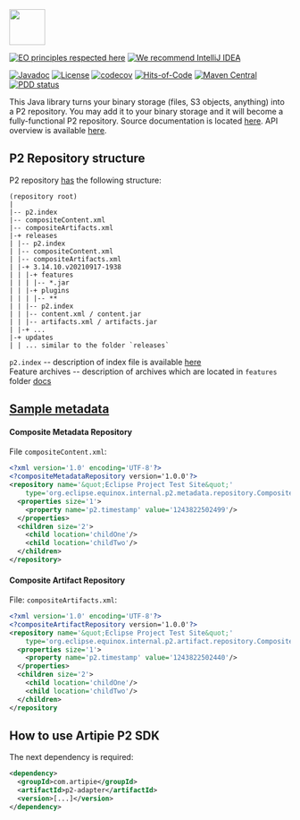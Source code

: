 <img src="https://www.artipie.com/logo.svg" width="64px" height="64px"/>

[![EO principles respected here](https://www.elegantobjects.org/badge.svg)](https://www.elegantobjects.org)
[![We recommend IntelliJ IDEA](https://www.elegantobjects.org/intellij-idea.svg)](https://www.jetbrains.com/idea/)

[![Javadoc](http://www.javadoc.io/badge/com.artipie/p2-adapter.svg)](http://www.javadoc.io/doc/com.artipie/p2-adapter)
[![License](https://img.shields.io/badge/license-MIT-green.svg)](https://github.com/com.artipie/p2-adapter/blob/master/LICENSE.txt)
[![codecov](https://codecov.io/gh/artipie/p2-adapter/branch/master/graph/badge.svg)](https://codecov.io/gh/artipie/p2-adapter)
[![Hits-of-Code](https://hitsofcode.com/github/artipie/p2-adapter)](https://hitsofcode.com/view/github/artipie/p2-adapter)
[![Maven Central](https://img.shields.io/maven-central/v/com.artipie/p2-adapter.svg)](https://maven-badges.herokuapp.com/maven-central/com.artipie/p2-adapter)
[![PDD status](http://www.0pdd.com/svg?name=artipie/p2-adapter)](http://www.0pdd.com/p?name=artipie/p2-adapter)

This Java library turns your binary storage (files, S3 objects, anything)
into a P2 repository. You may add it to your binary storage and it
will become a fully-functional P2 repository. Source documentation 
is located [here](https://wiki.eclipse.org/Equinox/p2). API overview is available
[here](https://help.eclipse.org/latest/topic/org.eclipse.platform.doc.isv/guide/p2_api_overview.htm?cp=2_0_20_0).

## P2 Repository structure
P2 repository [has](https://help.eclipse.org/latest/index.jsp?topic=%2Forg.eclipse.platform.doc.isv%2Fguide%2Fp2_composite_repositories.htm)
the following structure:
```
(repository root) 
| 
|-- p2.index
|-- compositeContent.xml
|-- compositeArtifacts.xml
|-+ releases
| |-- p2.index
| |-- compositeContent.xml
| |-- compositeArtifacts.xml
| |-+ 3.14.10.v20210917-1938
| | |-+ features
| | | |-- *.jar
| | |-+ plugins
| | | |-- **
| | |-- p2.index
| | |-- content.xml / content.jar
| | |-- artifacts.xml / artifacts.jar
| |-+ ...
|-+ updates
| | ... similar to the folder `releases`
```  

`p2.index` -- description of index file is available [here](https://wiki.eclipse.org/Equinox/p2/p2_index)  
Feature archives -- description of archives which are located in `features` folder [docs](https://help.eclipse.org/latest/topic/org.eclipse.platform.doc.isv/guide/product_def_feature.htm?cp=2_0_21_1)

## [Sample metadata](https://wiki.eclipse.org/Equinox/p2/Composite_Repositories_(new))  

#### Composite Metadata Repository
File `compositeContent.xml`:
```xml
<?xml version='1.0' encoding='UTF-8'?>
<?compositeMetadataRepository version='1.0.0'?>
<repository name='&quot;Eclipse Project Test Site&quot;'
    type='org.eclipse.equinox.internal.p2.metadata.repository.CompositeMetadataRepository' version='1.0.0'>
  <properties size='1'>
    <property name='p2.timestamp' value='1243822502499'/>
  </properties>
  <children size='2'>
    <child location='childOne'/>
    <child location='childTwo'/>
  </children>
</repository>
```

#### Composite Artifact Repository
File: `compositeArtifacts.xml`:
```xml
<?xml version='1.0' encoding='UTF-8'?>
<?compositeArtifactRepository version='1.0.0'?>
<repository name='&quot;Eclipse Project Test Site&quot;'
    type='org.eclipse.equinox.internal.p2.artifact.repository.CompositeArtifactRepository' version='1.0.0'>
  <properties size='1'>
    <property name='p2.timestamp' value='1243822502440'/>
  </properties>
  <children size='2'>
    <child location='childOne'/>
    <child location='childTwo'/>
  </children>
</repository
```

## How to use Artipie P2 SDK

The next dependency is required:

```xml
<dependency>
  <groupId>com.artipie</groupId>
  <artifactId>p2-adapter</artifactId>
  <version>[...]</version>
</dependency>
```